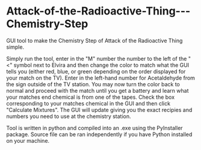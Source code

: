 # Attack-of-the-Radioactive-Thing---Chemistry-Step
GUI tool to make the Chemistry Step of Attack of the Radioactive Thing simple. 

Simply run the tool, enter in the "M" number the number to the left of the "<" symbol next to Elvira and then change the color to match what the GUI tells you (either red, blue, or green depending on the order displayed for your match on the TV). Enter in the left-hand number for Acetaldehyde from the sign outside of the TV station. You may now turn the color back to normal and proceed with the match until you get a battery and learn what your matches end chemical is from one of the tapes. Check the box corresponding to your matches chemical in the GUI and then click "Calculate Mixtures". The GUI will update giving you the exact recipies and numbers you need to use at the chemistry station.

Tool is written in python and compiled into an .exe using the PyInstaller package. Source file can be ran independently if you have Python installed on your machine. 
